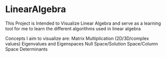 # LinearAlgebra

This Project is Intended to Visualize Linear Algebra and serve as a learning tool for me
to learn the different algorithms used in linear algebra

Concepts I aim to visualize are:
Matrix Multiplication (2D/3D/complex values)
Eigenvalues and Eigenspaces
Null Space/Solution Space/Column Space
Determinants 


